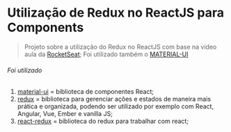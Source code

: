 # Utilização de Redux no ReactJS para Components

> Projeto sobre a utilização do Redux no ReactJS com base na video aula da [RocketSeat](https://www.youtube.com/watch?v=u99tNt3TZf8); Foi utilizado também o [MATERIAL-UI](https://material-ui.com/pt/)    

###### Foi utilizado
1. [material-ui](https://material-ui.com/pt/) = biblioteca de componentes React;
2. [redux](https://redux.js.org/) = biblioteca para gerenciar ações e estados de maneira mais prática e organizada, podendo ser utilizado por exemplo com React, Angular, Vue, Ember e vanilla JS;
3. [react-redux](https://react-redux.js.org/introduction/why-use-react-redux) = biblioteca do redux para trabalhar com react; 
